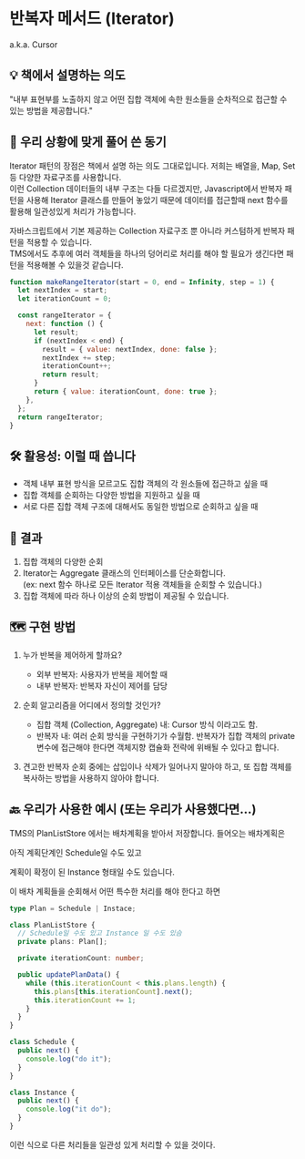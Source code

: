 # 반복자 메서드 (Iterator)

a.k.a. Cursor

## 💡 책에서 설명하는 의도

"내부 표현부를 노출하지 않고 어떤 집합 객체에 속한 원소들을 순차적으로 접근할 수 있는 방법을 제공합니다."

## 🧐 우리 상황에 맞게 풀어 쓴 동기

Iterator 패턴의 장점은 책에서 설명 하는 의도 그대로입니다. 저희는 배열을, Map, Set 등 다양한 자료구조를 사용합니다.  
이런 Collection 데이터들의 내부 구조는 다들 다르겠지만, Javascript에서 반복자 패턴을 사용해 Iterator 클래스를 만들어 놓았기 때문에 데이터를 접근할때 next 함수를 활용해 일관성있게 처리가 가능합니다.

자바스크립트에서 기본 제공하는 Collection 자료구조 뿐 아니라 커스텀하게 반복자 패턴을 적용할 수 있습니다.  
TMS에서도 추후에 여러 객체들을 하나의 덩어리로 처리를 해야 할 필요가 생긴다면 패턴을 적용해볼 수 있을것 같습니다.

```js
function makeRangeIterator(start = 0, end = Infinity, step = 1) {
  let nextIndex = start;
  let iterationCount = 0;

  const rangeIterator = {
    next: function () {
      let result;
      if (nextIndex < end) {
        result = { value: nextIndex, done: false };
        nextIndex += step;
        iterationCount++;
        return result;
      }
      return { value: iterationCount, done: true };
    },
  };
  return rangeIterator;
}
```

## 🛠 활용성: 이럴 때 씁니다

- 객체 내부 표현 방식을 모르고도 집합 객체의 각 원소들에 접근하고 싶을 때
- 집합 객체를 순회하는 다양한 방법을 지원하고 싶을 때
- 서로 다른 집합 객체 구조에 대해서도 동일한 방법으로 순회하고 싶을 때

## 🎁 결과

1. 집합 객체의 다양한 순회
2. Iterator는 Aggregate 클래스의 인터페이스를 단순화합니다.  
   (ex: next 함수 하나로 모든 Iterator 적용 객체들을 순회할 수 있습니다.)
3. 집합 객체에 따라 하나 이상의 순회 방법이 제공될 수 있습니다.

## 🗺 구현 방법

1. 누가 반복을 제어하게 할까요?

   - 외부 반복자: 사용자가 반복을 제어할 때
   - 내부 반복자: 반복자 자신이 제어를 담당

2. 순회 알고리즘을 어디에서 정의할 것인가?

   - 집합 객체 (Collection, Aggregate) 내: Cursor 방식 이라고도 함.
   - 반복자 내: 여러 순회 방식을 구현하기가 수월함. 반복자가 집합 객체의 private 변수에 접근해야 한다면 객체지향 캡슐화 전략에 위배될 수 있다고 합니다.

3. 견고한 반복자
   순회 중에는 삽입이나 삭제가 일어나지 말아야 하고, 또 집합 객체를 복사하는 방법을 사용하지 않아야 합니다.

## 🔙 우리가 사용한 예시 (또는 우리가 사용했다면...)

TMS의 PlanListStore 에서는 배차계획을 받아서 저장합니다. 들어오는 배차계획은

아직 계획단계인 Schedule일 수도 있고

계획이 확정이 된 Instance 형태일 수도 있습니다.

이 배차 계획들을 순회해서 어떤 특수한 처리를 해야 한다고 하면

```ts
type Plan = Schedule | Instace;

class PlanListStore {
  // Schedule일 수도 있고 Instance 일 수도 있슴
  private plans: Plan[];

  private iterationCount: number;

  public updatePlanData() {
    while (this.iterationCount < this.plans.length) {
      this.plans[this.iterationCount].next();
      this.iterationCount += 1;
    }
  }
}

class Schedule {
  public next() {
    console.log("do it");
  }
}

class Instance {
  public next() {
    console.log("it do");
  }
}
```

이런 식으로 다른 처리들을 일관성 있게 처리할 수 있을 것이다.
